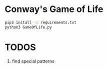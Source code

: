 # Conway's Game of Life

```bash
pip3 install -r requirements.txt
python3 GameOfLife.py
```

# TODOS

1. find special patterns
